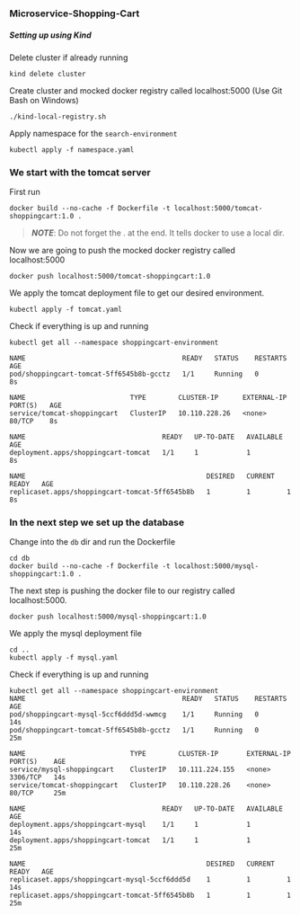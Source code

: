 ### Microservice-Shopping-Cart

##### Setting up using Kind

Delete cluster if already running

~~~console
kind delete cluster
~~~

Create cluster and mocked docker registry called localhost:5000 (Use Git Bash on Windows)

~~~console
./kind-local-registry.sh
~~~

Apply namespace for the ``search-environment``

~~~console
kubectl apply -f namespace.yaml
~~~

### We start with the tomcat server

First run

~~~console
docker build --no-cache -f Dockerfile -t localhost:5000/tomcat-shoppingcart:1.0 .
~~~

> ***NOTE***: Do not forget the . at the end. It tells docker to use a local dir.

Now we are going to push the mocked docker registry called localhost:5000

~~~console
docker push localhost:5000/tomcat-shoppingcart:1.0
~~~

We apply the tomcat deployment file to get our desired environment.

~~~console
kubectl apply -f tomcat.yaml
~~~

Check if everything is up and running

~~~console
kubectl get all --namespace shoppingcart-environment

NAME                                       READY   STATUS    RESTARTS   AGE
pod/shoppingcart-tomcat-5ff6545b8b-gcctz   1/1     Running   0          8s

NAME                          TYPE        CLUSTER-IP      EXTERNAL-IP   PORT(S)   AGE
service/tomcat-shoppingcart   ClusterIP   10.110.228.26   <none>        80/TCP    8s

NAME                                  READY   UP-TO-DATE   AVAILABLE   AGE
deployment.apps/shoppingcart-tomcat   1/1     1            1           8s

NAME                                             DESIRED   CURRENT   READY   AGE
replicaset.apps/shoppingcart-tomcat-5ff6545b8b   1         1         1       8s
~~~

### In the next step we set up the database

Change into the `db` dir and run the Dockerfile

~~~console
cd db   
docker build --no-cache -f Dockerfile -t localhost:5000/mysql-shoppingcart:1.0 .
~~~

The next step is pushing the docker file to our registry called localhost:5000.

~~~console
docker push localhost:5000/mysql-shoppingcart:1.0
~~~

We apply the mysql deployment file

~~~
cd ..
kubectl apply -f mysql.yaml
~~~

Check if everything is up and running

~~~console
kubectl get all --namespace shoppingcart-environment
NAME                                       READY   STATUS    RESTARTS   AGE
pod/shoppingcart-mysql-5ccf6ddd5d-wwmcg    1/1     Running   0          14s
pod/shoppingcart-tomcat-5ff6545b8b-gcctz   1/1     Running   0          25m

NAME                          TYPE        CLUSTER-IP       EXTERNAL-IP   PORT(S)    AGE
service/mysql-shoppingcart    ClusterIP   10.111.224.155   <none>        3306/TCP   14s
service/tomcat-shoppingcart   ClusterIP   10.110.228.26    <none>        80/TCP     25m

NAME                                  READY   UP-TO-DATE   AVAILABLE   AGE
deployment.apps/shoppingcart-mysql    1/1     1            1           14s
deployment.apps/shoppingcart-tomcat   1/1     1            1           25m

NAME                                             DESIRED   CURRENT   READY   AGE
replicaset.apps/shoppingcart-mysql-5ccf6ddd5d    1         1         1       14s
replicaset.apps/shoppingcart-tomcat-5ff6545b8b   1         1         1       25m
~~~
